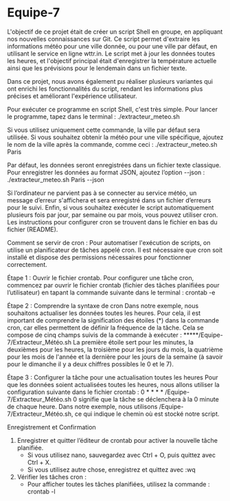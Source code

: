 # Equipe-7

L'objectif de ce projet était de créer un script Shell en groupe, en appliquant nos nouvelles connaissances sur Git. Ce script permet d'extraire les informations météo pour une ville donnée, ou pour une ville par défaut, en utilisant le service en ligne wttr.in. Le script met à jour les données toutes les heures, et l'objectif principal était d'enregistrer la température actuelle ainsi que les prévisions pour le lendemain dans un fichier texte.

Dans ce projet, nous avons également pu réaliser plusieurs variantes qui ont enrichi les fonctionnalités du script, rendant les informations plus précises et améliorant l'expérience utilisateur.

Pour exécuter ce programme en script Shell, c'est très simple. Pour lancer le programme, tapez dans le terminal :
./extracteur_meteo.sh

Si vous utilisez uniquement cette commande, la ville par défaut sera utilisée. Si vous souhaitez obtenir la météo pour une ville spécifique, ajoutez le nom de la ville après la commande, comme ceci :
./extracteur_meteo.sh Paris

Par défaut, les données seront enregistrées dans un fichier texte classique. Pour enregistrer les données au format JSON, ajoutez l’option --json :
./extracteur_meteo.sh Paris --json

Si l’ordinateur ne parvient pas à se connecter au service météo, un message d’erreur s'affichera et sera enregistré dans un fichier d’erreurs pour le suivi.
Enfin, si vous souhaitez exécuter le script automatiquement plusieurs fois par jour, par semaine ou par mois, vous pouvez utiliser cron. Les instructions pour configurer cron se trouvent dans le fichier en bas du fichier (README).


Comment se servir de cron :
Pour automatiser l'exécution de scripts, on utilise un planificateur de tâches appelé cron. Il est nécessaire que cron soit installé et dispose des permissions nécessaires pour fonctionner correctement.

Étape 1 : Ouvrir le fichier crontab.
Pour configurer une tâche cron, commencez par ouvrir le fichier crontab (fichier des tâches planifiées pour l’utilisateur) en tapant la commande suivante dans le terminal :
crontab -e

Étape 2 : Comprendre la syntaxe de cron
Dans notre exemple, nous souhaitons actualiser les données toutes les heures. Pour cela, il est important de comprendre la signification des étoiles (*) dans la commande cron, car elles permettent de définir la fréquence de la tâche.
Cela se compose de cinq champs suivis de la commande à exécuter :
*****/Equipe-7/Extracteur_Météo.sh
La première étoile sert pour les minutes, la deuxièmes pour les heures, la troisième pour les jours du mois, la quatrième pour les mois de l'année et la dernière pour les jours de la semaine (à savoir pour le dimanche il y a deux chiffres possibles le 0 et le 7).

Étape 3 : Configurer la tâche pour une actualisation toutes les heures
Pour que les données soient actualisées toutes les heures, nous allons utiliser la configuration suivante dans le fichier crontab :
0 * * * * /Equipe-7/Extracteur_Météo.sh
0 signifie que la tâche se déclenchera à la 0 minute de chaque heure.
Dans notre exemple, nous utilisons /Equipe-7/Extracteur_Météo.sh, ce qui indique le chemin où est stocké notre script. 

Enregistrement et Confirmation
1. Enregistrer et quitter l’éditeur de crontab pour activer la nouvelle tâche planifiée.
    * Si vous utilisez nano, sauvegardez avec Ctrl + O, puis quittez avec Ctrl + X.
    * Si vous utilisez autre chose, enregistrez et quittez avec :wq
2. Vérifier les tâches cron :
    * Pour afficher toutes les tâches planifiées, utilisez la commande :
       crontab -l 
